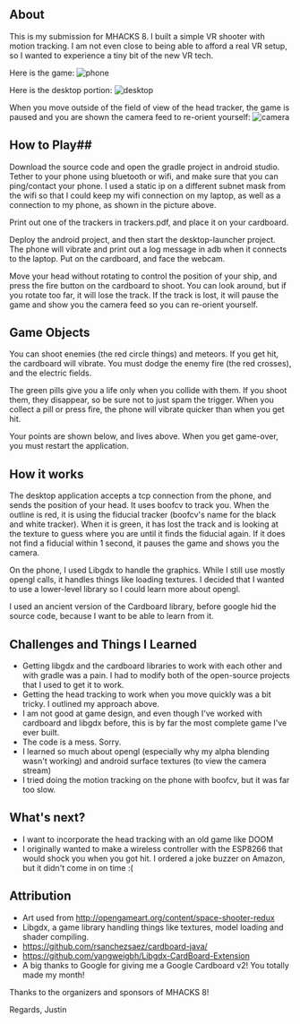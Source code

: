 ## About ##
This is my submission for MHACKS 8. I built a simple VR shooter with motion tracking. I am not even close to being able to afford a real VR setup, so I wanted to experience a tiny bit of the new VR tech.

Here is the game:
![phone](https://raw.githubusercontent.com/justinmichaud/mhacks-8-space-shooter/master/pictures/phone.png)

Here is the desktop portion:
![desktop](https://raw.githubusercontent.com/justinmichaud/mhacks-8-space-shooter/master/pictures/desktop.png)

When you move outside of the field of view of the head tracker, the game is paused and you are shown the camera feed to re-orient yourself:
![camera](https://raw.githubusercontent.com/justinmichaud/mhacks-8-space-shooter/master/pictures/camera.png)

## How to Play##
Download the source code and open the gradle project in android studio. Tether to your phone using bluetooth or wifi, and make sure that you can ping/contact your phone. I used a static ip on a different subnet mask from the wifi so that I could keep my wifi connection on my laptop, as well as a connection to my phone, as shown in the picture above.

Print out one of the trackers in trackers.pdf, and place it on your cardboard.

Deploy the android project, and then start the desktop-launcher project. The phone will vibrate and print out a log message in adb when it connects to the laptop. Put on the cardboard, and face the webcam.

Move your head without rotating to control the position of your ship, and press the fire button on the cardboard to shoot. You can look around, but if you rotate too far, it will lose the track. If the track is lost, it will pause the game and show you the camera feed so you can re-orient yourself.


## Game Objects ##

You can shoot enemies (the red circle things) and meteors. If you get hit, the cardboard will vibrate. You must dodge the enemy fire (the red crosses), and the electric fields.

The green pills give you a life only when you collide with them. If you shoot them, they disappear, so be sure not to just spam the trigger. When you collect a pill or press fire, the phone will vibrate quicker than when you get hit.

Your points are shown below, and lives above. When you get game-over, you must restart the application.

## How it works ##
The desktop application accepts a tcp connection from the phone, and sends the position of your head. It uses boofcv to track you. When the outline is red, it is using the fiducial tracker (boofcv's name for the black and white tracker). When it is green, it has lost the track and is looking at the texture to guess where you are until it finds the fiducial again. If it does not find a fiducial within 1 second, it pauses the game and shows you the camera.

On the phone, I used Libgdx to handle the graphics. While I still use mostly opengl calls, it handles things like loading textures. I decided that I wanted to use a lower-level library so I could learn more about opengl.

I used an ancient version of the Cardboard library, before google hid the source code, because I want to be able to learn from it.

## Challenges and Things I Learned ##
- Getting libgdx and the cardboard libraries to work with each other and with gradle was a pain. I had to modify both of the open-source projects that I used to get it to work.
- Getting the head tracking to work when you move quickly was a bit tricky. I outlined my approach above.
- I am not good at game design, and even though I've worked with cardboard and libgdx before, this is by far the most complete game I've ever built.
- The code is a mess. Sorry.
- I learned so much about opengl (especially why my alpha blending wasn't working) and android surface textures (to view the camera stream)
- I tried doing the motion tracking on the phone with boofcv, but it was far too slow.

## What's next? ##
- I want to incorporate the head tracking with an old game like DOOM
- I originally wanted to make a wireless controller with the ESP8266 that would shock you when you got hit. I ordered a joke buzzer on Amazon, but it didn't come in on time :(

## Attribution ##
- Art used from http://opengameart.org/content/space-shooter-redux
- Libgdx, a game library handling things like textures, model loading and shader compiling. 
- https://github.com/rsanchezsaez/cardboard-java/ 
- https://github.com/yangweigbh/Libgdx-CardBoard-Extension
- A big thanks to Google for giving me a Google Cardboard v2! You totally made my month!

Thanks to the organizers and sponsors of MHACKS 8!

Regards,
Justin

